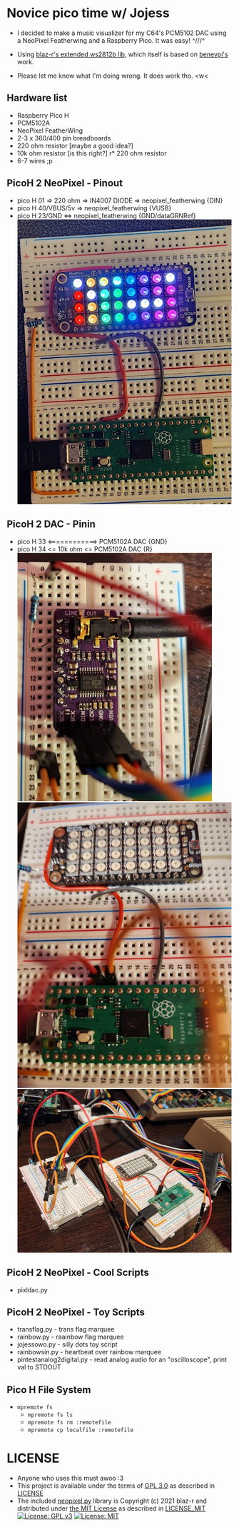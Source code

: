 # Novice pico time w/ Jojess #

* I decided to make a music visualizer for my C64's PCM5102 DAC using a NeoPixel Featherwing and a Raspberry Pico.  It was easy!  ^///^
* Using [blaz-r's extended ws2812b lib](https://github.com/blaz-r/pi_pico_neopixel), which itself is based on [benevpi's](https://github.com/benevpi/pico_python_ws2812b) work.

* Please let me know what I'm doing wrong.  It does work tho.  <w< 

## Hardware list ##
* Raspberry Pico H 
* PCM5102A
* NeoPixel FeatherWing
* 2-3 x 360/400 pin breadboards
* 220 ohm resistor [maybe a good idea?]
* 10k ohm resistor [is this right?]
r* 220 ohm resistor 
* 6-7 wires ;p


## PicoH 2 NeoPixel - Pinout ##
* pico H 01         => 220 ohm =>  IN4007 DIODE => neopixel_featherwing {DIN}
* pico H 40/VBUS/5v => neopixel_featherwing {VUSB}
* pico H 23/GND     <=> neopixel_featherwing {GND/dataGRNRef}
![pinout](img/20240704_113943_neopixelfw_pico_pinout.jpg)


## PicoH 2 DAC - Pinin ##
* pico H 33 <============> PCM5102A DAC {GND}
* pico H 34 <= 10k ohm <= PCM5102A DAC {R}
![pinout](img/202407042300_DAC2PICO_PINS.jpg)
![pinout](img/202407042300_PICO2DAC_PINS.jpg)
![pinout](img/202407042300_PICO+DAC_FULL.jpg)

## PicoH 2 NeoPixel - Cool Scripts ##
* pixldac.py

## PicoH 2 NeoPixel - Toy Scripts ##
* transflag.py  - trans flag marquee
* rainbow.py    - raainbow flag marquee
* jojessowo.py  - silly dots toy script
* rainbowsin.py - heartbeat over rainbow marquee
* pintestanalog2digital.py - read analog audio for an "oscilloscope", print val to STDOUT

## Pico H File System ##
* `mpremote fs`
   * `mpremote fs ls`
   * `mpremote fs rm :remotefile`
   * `mpremote cp localfile :remotefile`

# LICENSE # 
* Anyone who uses this must awoo :3
* This project is available under the terms of [GPL 3.0](https://www.gnu.org/licenses/gpl-3.0) as described in [LICENSE](LICENSE)
* The included [neopixel.py](https://github.com/blaz-r/pi_pico_neopixel) library is Copyright (c) 2021 blaz-r and distributed under [the MIT License](https://opensource.org/licenses/MIT) as described in [LICENSE_MIT](LICENSE_MIT)
 [![License: GPL v3](https://img.shields.io/badge/License-GPLv3-blue.svg)](https://www.gnu.org/licenses/gpl-3.0)
 [![License: MIT](https://img.shields.io/badge/License-MIT-yellow.svg)](https://opensource.org/licenses/MIT)